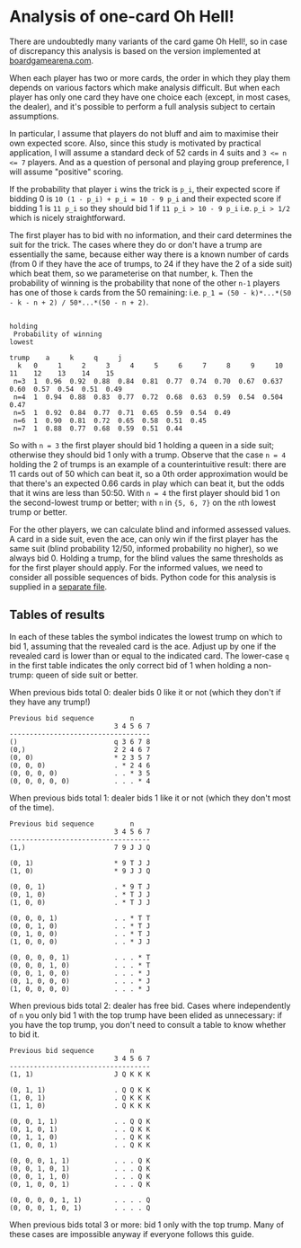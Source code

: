 Analysis of one-card Oh Hell!
=============================

There are undoubtedly many variants of the card game Oh Hell!, so in case of discrepancy this analysis is based on the
version implemented at [boardgamearena.com](https://en.boardgamearena.com/gamepanel?game=ohhell).

When each player has two or more cards, the order in which they play them depends on various factors which make
analysis difficult. But when each player has only one card they have one choice each (except, in most cases, the
dealer), and it's possible to perform a full analysis subject to certain assumptions.

In particular, I assume that players do not bluff and aim to maximise their own expected score. Also, since this study
is motivated by practical application, I will assume a standard deck of 52 cards in 4 suits and `3 <= n <= 7` players.
And as a question of personal and playing group preference, I will assume "positive" scoring.

If the probability that player `i` wins the trick is `p_i`, their expected score if bidding 0 is
`10 (1 - p_i) + p_i = 10 - 9 p_i` and their expected score if bidding 1 is `11 p_i` so they should bid 1 if
`11 p_i > 10 - 9 p_i` i.e. `p_i > 1/2` which is nicely straightforward.

The first player has to bid with no information, and their card determines the suit for the trick. The cases where they
do or don't have a trump are essentially the same, because either way there is a known number of cards (from 0 if they
have the ace of trumps, to 24 if they have the 2 of a side suit) which beat them, so we parameterise on that number,
`k`. Then the probability of winning is the probability that none of the other `n-1` players has one of those `k` cards
from the 50 remaining: i.e. `p_1 = (50 - k)*...*(50 - k - n + 2) / 50*...*(50 - n + 2)`.

                                                                         holding
     Probability of winning                                               lowest
                                                                          trump    a     k     q     j
      k   0     1     2     3     4     5     6     7     8     9     10    11    12    13    14    15
     n=3  1  0.96  0.92  0.88  0.84  0.81  0.77  0.74  0.70  0.67  0.637  0.60  0.57  0.54  0.51  0.49
     n=4  1  0.94  0.88  0.83  0.77  0.72  0.68  0.63  0.59  0.54  0.504  0.47
     n=5  1  0.92  0.84  0.77  0.71  0.65  0.59  0.54  0.49
     n=6  1  0.90  0.81  0.72  0.65  0.58  0.51  0.45
     n=7  1  0.88  0.77  0.68  0.59  0.51  0.44

So with `n = 3` the first player should bid 1 holding a queen in a side suit; otherwise they should bid 1 only with
a trump. Observe that the case `n = 4` holding the 2 of trumps is an example of a counterintuitive result: there are 11
cards out of 50 which can beat it, so a 0th order approximation would be that there's an expected 0.66 cards in play
which can beat it, but the odds that it wins are less than 50:50. With `n = 4` the first player should bid 1 on the
second-lowest trump or better; with `n` in `{5, 6, 7}` on the `n`th lowest trump or better.

For the other players, we can calculate blind and informed assessed values. A card in a side suit, even the ace, can
only win if the first player has the same suit (blind probability 12/50, informed probability no higher), so we always
bid 0. Holding a trump, for the blind values the same thresholds as for the first player should apply. For the
informed values, we need to consider all possible sequences of bids. Python code for this analysis is supplied in a
[separate file](https://github.com/pjt33/oh_hell_analysis/blob/master/one_card_analysis.py).


Tables of results
-----------------

In each of these tables the symbol indicates the lowest trump on which to bid 1, assuming that the revealed card is
the ace. Adjust up by one if the revealed card is lower than or equal to the indicated card. The lower-case `q` in the
first table indicates the only correct bid of 1 when holding a non-trump: queen of side suit or better.

When previous bids total 0: dealer bids 0 like it or not (which they don't if they have any trump!)

    Previous bid sequence         n
                              3 4 5 6 7
    -----------------------------------
    ()                        q 3 6 7 8
    (0,)                      2 2 4 6 7
    (0, 0)                    * 2 3 5 7
    (0, 0, 0)                 . * 2 4 6
    (0, 0, 0, 0)              . . * 3 5
    (0, 0, 0, 0, 0)           . . . * 4


When previous bids total 1: dealer bids 1 like it or not (which they don't most of the time).

    Previous bid sequence         n
                              3 4 5 6 7
    -----------------------------------
    (1,)                      7 9 J J Q
    
    (0, 1)                    * 9 T J J
    (1, 0)                    * 9 J J Q
    
    (0, 0, 1)                 . * 9 T J
    (0, 1, 0)                 . * T J J
    (1, 0, 0)                 . * T J J
    
    (0, 0, 0, 1)              . . * T T
    (0, 0, 1, 0)              . . * T J
    (0, 1, 0, 0)              . . * T J
    (1, 0, 0, 0)              . . * J J
    
    (0, 0, 0, 0, 1)           . . . * T
    (0, 0, 0, 1, 0)           . . . * T
    (0, 0, 1, 0, 0)           . . . * J
    (0, 1, 0, 0, 0)           . . . * J
    (1, 0, 0, 0, 0)           . . . * J


When previous bids total 2: dealer has free bid. Cases where independently of `n` you only bid 1 with the top trump
have been elided as unnecessary: if you have the top trump, you don't need to consult a table to know whether to bid
it.

    Previous bid sequence         n
                              3 4 5 6 7
    -----------------------------------
    (1, 1)                    J Q K K K
    
    (0, 1, 1)                 . Q Q K K
    (1, 0, 1)                 . Q K K K
    (1, 1, 0)                 . Q K K K
    
    (0, 0, 1, 1)              . . Q Q K
    (0, 1, 0, 1)              . . Q K K
    (0, 1, 1, 0)              . . Q K K
    (1, 0, 0, 1)              . . Q K K
    
    (0, 0, 0, 1, 1)           . . . Q K
    (0, 0, 1, 0, 1)           . . . Q K
    (0, 0, 1, 1, 0)           . . . Q K
    (0, 1, 0, 0, 1)           . . . Q K
    
    (0, 0, 0, 0, 1, 1)        . . . . Q
    (0, 0, 0, 1, 0, 1)        . . . . Q

    
When previous bids total 3 or more: bid 1 only with the top trump. Many of these cases are impossible anyway if
everyone follows this guide.
